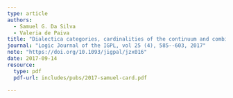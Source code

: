 ```yaml
---
type: article
authors:
  - Samuel G. Da Silva
  - Valeria de Paiva
title: "Dialectica categories, cardinalities of the continuum and combinatorics of ideals"
journal: "Logic Journal of the IGPL, vol 25 (4), 585--603, 2017"
note: "https://doi.org/10.1093/jigpal/jzx016"
date: 2017-09-14
resource:
  type: pdf
  pdf-url: includes/pubs/2017-samuel-card.pdf

---
```

